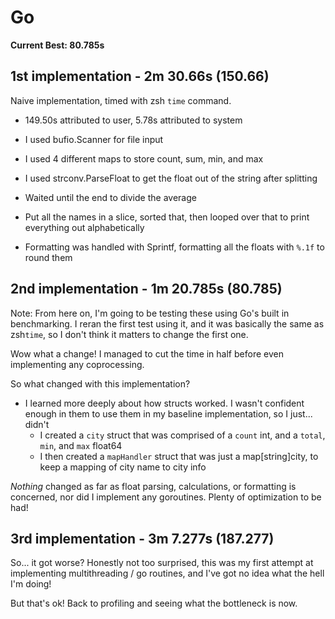 # Go

**Current Best: 80.785s**

## 1st implementation - 2m 30.66s (150.66)

Naive implementation, timed with zsh `time` command. 
- 149.50s attributed to user, 5.78s attributed to system

- I used bufio.Scanner for file input
- I used 4 different maps to store count, sum, min, and max
- I used strconv.ParseFloat to get the float out of the string after splitting
- Waited until the end to divide the average
- Put all the names in a slice, sorted that, then looped over that to print everything out alphabetically
- Formatting was handled with Sprintf, formatting all the floats with `%.1f` to round them

## 2nd implementation - 1m 20.785s (80.785)

Note: From here on, I'm going to be testing these using Go's built in benchmarking. I reran the first test using it, and it was basically the same as zsh`time`, so I don't think it matters to change the first one.

Wow what a change! I managed to cut the time in half before even implementing any coprocessing.

So what changed with this implementation?
- I learned more deeply about how structs worked. I wasn't confident enough in them to use them in my baseline implementation, so I just... didn't
  - I created a `city` struct that was comprised of a `count` int, and a `total`, `min`, and `max` float64
  - I then created a `mapHandler` struct that was just a map[string]city, to keep a mapping of city name to city info


*Nothing* changed as far as float parsing, calculations, or formatting is concerned, nor did I implement any goroutines. Plenty of optimization to be had!

## 3rd implementation - 3m 7.277s (187.277)

So... it got worse? Honestly not too surprised, this was my first attempt at implementing multithreading / go routines, and I've got no idea what the hell I'm doing!

But that's ok! Back to profiling and seeing what the bottleneck is now. 
